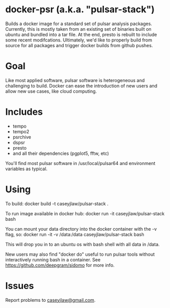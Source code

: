 # docker-psr (a.k.a. "pulsar-stack")
Builds a docker image for a standard set of pulsar analysis packages. Currently, this is mostly taken from an existing set of binaries built on ubuntu and bundled into a tar file. At the end, presto is rebuilt to include some recent modifcations. Ultimately, we'd like to properly build from source for all packages and trigger docker builds from github pushes.

# Goal
Like most applied software, pulsar software is heterogeneous and challenging to build. Docker can ease the introduction of new users and allow new use cases, like cloud computing.

# Includes
- tempo
- tempo2
- psrchive
- dspsr
- presto
- and all their dependencies (pgplot5, fftw, etc)

You'll find most pulsar software in /usr/local/pulsar64 and environment variables as typical.

# Using
To build:
    docker build -t caseyjlaw/pulsar-stack .

To run image available in docker hub:
    docker run -it caseyjlaw/pulsar-stack bash

You can mount your data directory into the docker container with the -v flag, so:
    docker run -it -v /data:/data caseyjlaw/pulsar-stack bash

This will drop you in to an ubuntu os with bash shell with all data in /data. 

New users may also find "docker do" useful to run pulsar tools without interactively running bash in a container. See https://github.com/deepgram/sidomo for more info.

# Issues
Report problems to caseyjlaw@gmail.com. 

